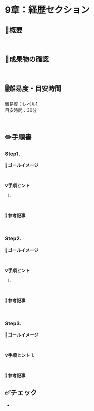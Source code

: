# 9章：経歴セクション

## 🤔概要



<br/>

## 🏁成果物の確認


<br/>

## 🎚️難易度・目安時間

難易度：レベル1<br/>
目安時間：30分

<br/>

## ✏️手順書



### Step1.

**🏁ゴールイメージ**


<br/>

**💡手順ヒント**

  1. 

 <br/> 

**📰参考記事**
<br/>



 <br/>

### Step2.

**🏁ゴールイメージ**

<br/>

**💡手順ヒント**

  1. 

 <br/> 
 
**📰参考記事**
<br/>


<br/>

### Step3.

**🏁ゴールイメージ**

<br/>

**💡手順ヒント**
  1. 

  <br/>  

**📰参考記事**
<br/>






## ✅チェック

- 
